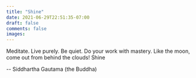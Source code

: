 ```yaml
---
title: "Shine"
date: 2021-06-29T22:51:35-07:00
draft: false
comments: false
images:
---
```


Meditate.
Live purely. Be quiet.
Do your work with mastery.
Like the moon, come out
from behind the clouds!
Shine

-- Siddhartha Gautama (the Buddha)
